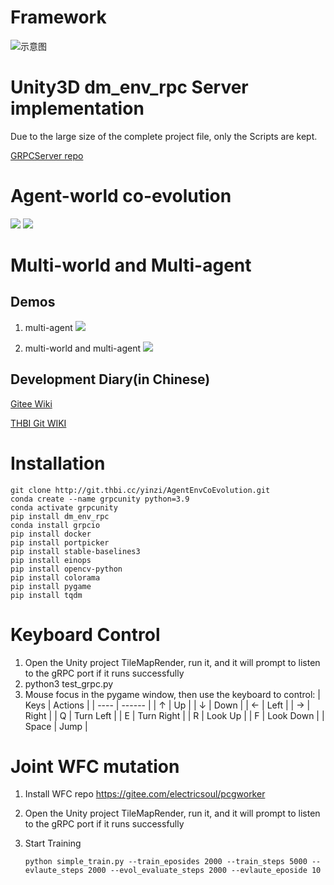# Framework

![示意图](https://cloud.tsinghua.edu.cn/f/718a8682c063447e979b/?dl=1)

# Unity3D dm_env_rpc Server implementation
Due to the large size of the complete project file, only the Scripts are kept.

[GRPCServer repo](https://github.com/aod321/GRPCServer)
# Agent-world co-evolution

![](https://cloud.tsinghua.edu.cn/f/efdd19d0ed444bccaa98/?dl=1)
![](https://cloud.tsinghua.edu.cn/f/bf6468c7360b41e99653/?dl=1)
# Multi-world and Multi-agent 

## Demos

1. multi-agent
![](https://cloud.tsinghua.edu.cn/f/d3a60a1b4c8e417a8572/?dl=1)

2. multi-world and multi-agent
![](https://cloud.tsinghua.edu.cn/f/28b5e72dd2fd4878901e/?dl=1)

## Development Diary(in Chinese)
[Gitee Wiki](https://gitee.com/aod321/AgentEnvCoEvolution/wikis/%E5%A4%9A%E4%B8%96%E7%95%8C%E6%94%AF%E6%8C%81)

[THBI Git WIKI](http://git.thbi.cc/yinzi/AgentEnvCoEvolution/wiki/%E5%A4%9A%E4%B8%96%E7%95%8C%E6%94%AF%E6%8C%81)

# Installation

```shell
git clone http://git.thbi.cc/yinzi/AgentEnvCoEvolution.git
conda create --name grpcunity python=3.9
conda activate grpcunity
pip install dm_env_rpc
conda install grpcio
pip install docker
pip install portpicker
pip install stable-baselines3
pip install einops
pip install opencv-python
pip install colorama
pip install pygame
pip install tqdm
```

# Keyboard Control

1. Open the Unity project TileMapRender, run it, and it will prompt to listen to the gRPC port if it runs successfully
2. python3 test_grpc.py
3. Mouse focus in the pygame window, then use the keyboard to control:
   | Keys | Actions   |
   | ---- | ------ |
   | ↑   | Up |
   | ↓   | Down |
   | ←   | Left |
   | →   | Right |
   | Q    | Turn Left |
   | E    | Turn Right  |
   | R    | Look Up |
   | F    | Look Down |
   | Space | Jump   |

# Joint WFC mutation

1.  Install WFC repo
   https://gitee.com/electricsoul/pcgworker
2.  Open the Unity project TileMapRender, run it, and it will prompt to listen to the gRPC port if it runs successfully
3. Start Training

   ```shell
   python simple_train.py --train_eposides 2000 --train_steps 5000 --evlaute_steps 2000 --evol_evaluate_steps 2000 --evlaute_eposide 10
   ```
